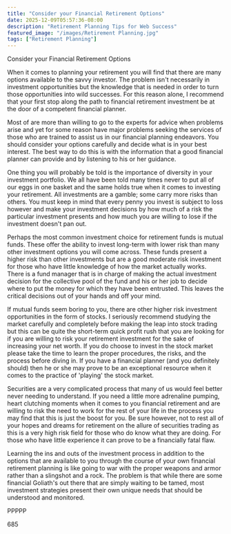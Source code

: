 ```yaml
---
title: "Consider your Financial Retirement Options"
date: 2025-12-09T05:57:36-08:00
description: "Retirement Planning Tips for Web Success"
featured_image: "/images/Retirement Planning.jpg"
tags: ["Retirement Planning"]
---
```


Consider your Financial Retirement Options

When it comes to planning your retirement you will find that there are many options available to the savvy investor. The problem isn't necessarily in investment opportunities but the knowledge that is needed in order to turn those opportunities into wild successes. For this reason alone, I recommend that your first stop along the path to financial retirement investment be at the door of a competent financial planner. 

Most of are more than willing to go to the experts for advice when problems arise and yet for some reason have major problems seeking the services of those who are trained to assist us in our financial planning endeavors. You should consider your options carefully and decide what is in your best interest. The best way to do this is with the information that a good financial planner can provide and by listening to his or her guidance. 

One thing you will probably be told is the importance of diversity in your investment portfolio. We all have been told many times never to put all of our eggs in one basket and the same holds true when it comes to investing your retirement. All investments are a gamble; some carry more risks than others. You must keep in mind that every penny you invest is subject to loss however and make your investment decisions by how much of a risk the particular investment presents and how much you are willing to lose if the investment doesn't pan out. 

Perhaps the most common investment choice for retirement funds is mutual funds. These offer the ability to invest long-term with lower risk than many other investment options you will come across. These funds present a higher risk than other investments but are a good moderate risk investment for those who have little knowledge of how the market actually works. There is a fund manager that is in charge of making the actual investment decision for the collective pool of the fund and his or her job to decide where to put the money for which they have been entrusted. This leaves the critical decisions out of your hands and off your mind.

If mutual funds seem boring to you, there are other higher risk investment opportunities in the form of stocks. I seriously recommend studying the market carefully and completely before making the leap into stock trading but this can be quite the short-term quick profit rush that you are looking for if you are willing to risk your retirement investment for the sake of increasing your net worth. If you do choose to invest in the stock market please take the time to learn the proper procedures, the risks, and the process before diving in. If you have a financial planner (and you definitely should) then he or she may prove to be an exceptional resource when it comes to the practice of 'playing' the stock market.

Securities are a very complicated process that many of us would feel better never needing to understand. If you need a little more adrenaline pumping, heart clutching moments when it comes to you financial retirement and are willing to risk the need to work for the rest of your life in the process you may find that this is just the boost for you. Be sure however, not to rest all of your hopes and dreams for retirement on the allure of securities trading as this is a very high risk field for those who do know what they are doing. For those who have little experience it can prove to be a financially fatal flaw.

Learning the ins and outs of the investment process in addition to the options that are available to you through the course of your own financial retirement planning is like going to war with the proper weapons and armor rather than a slingshot and a rock. The problem is that while there are some financial Goliath's out there that are simply waiting to be tamed, most investment strategies present their own unique needs that should be understood and monitored.

PPPPP

685

